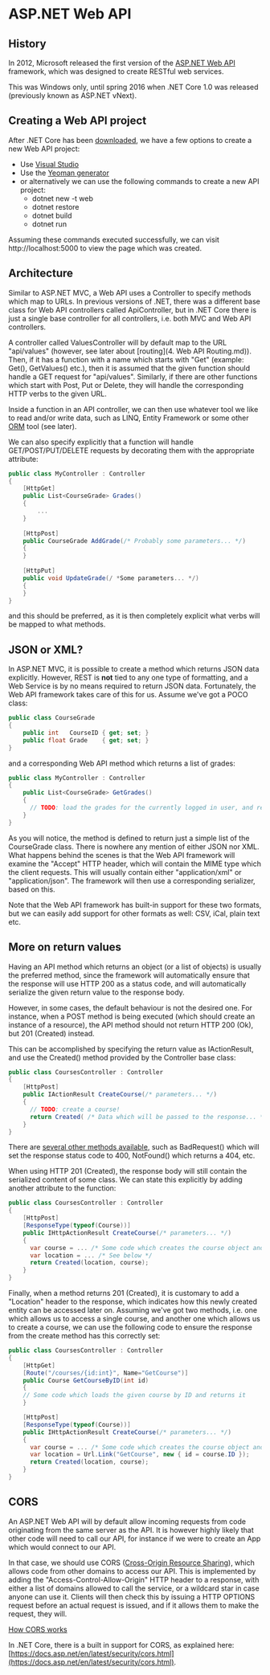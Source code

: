# ASP.NET Web API

## History

In 2012, Microsoft released the first version of the [ASP.NET Web API](http://www.asp.net/web-api) framework, 
which was designed to create RESTful web services.

This was Windows only, until spring 2016 when .NET Core 1.0 was released (previously known as ASP.NET vNext).

## Creating a Web API project

After .NET Core has been [downloaded](https://www.microsoft.com/net/core), we have a few options to create a new Web API project:

* Use [Visual Studio](https://docs.asp.net/en/latest/tutorials/first-web-api.html)
* Use the [Yeoman generator](https://docs.asp.net/en/latest/client-side/yeoman.html)
* or alternatively we can use the following commands to create a new API project:
  * dotnet new -t web
  * dotnet restore
  * dotnet build
  * dotnet run

Assuming these commands executed successfully, we can visit http://localhost:5000 to view the page which was created.

## Architecture

Similar to ASP.NET MVC, a Web API uses a Controller to specify methods which map to URLs. In previous versions of .NET,
there was a different base class for Web API controllers called ApiController, but in .NET Core there is just a single
base controller for all controllers, i.e. both MVC and Web API controllers. 

A controller called ValuesController will by default map to the URL "api/values" (however, see later about 
[routing](4. Web API Routing.md)). Then, if it has a function with a name which starts with "Get" (example:
Get(), GetValues() etc.), then it is assumed that the given function should handle a GET request for "api/values".
Similarly, if there are other functions which start with Post, Put or Delete, they will handle the corresponding 
HTTP verbs to the given URL.

Inside a function in an API controller, we can then use whatever tool we like to read and/or write data, such as LINQ,
Entity Framework or some other [ORM](https://en.wikipedia.org/wiki/Object-relational_mapping) tool (see later).

We can also specify explicitly that a function will handle GET/POST/PUT/DELETE requests by decorating them with
the appropriate attribute:

```c#
public class MyController : Controller
{
    [HttpGet]
    public List<CourseGrade> Grades()
    {
    	...
    }
    
    [HttpPost]
    public CourseGrade AddGrade(/* Probably some parameters... */)
    {
    }
    
    [HttpPut]
    public void UpdateGrade(/ *Some parameters... */)
    {
    }
}
```

and this should be preferred, as it is then completely explicit what verbs will be mapped to what methods.

## JSON or XML?

In ASP.NET MVC, it is possible to create a method which returns JSON data explicitly. However, REST is **not** 
tied to any one type of formatting, and a Web Service is by no means required to return JSON data. Fortunately, 
the Web API framework takes care of this for us. Assume we've got a POCO class:

```c#
public class CourseGrade
{
    public int   CourseID { get; set; }
    public float Grade    { get; set; }
}
```

and a corresponding Web API method which returns a list of grades:

```c#
public class MyController : Controller
{
    public List<CourseGrade> GetGrades()
    {
      // TODO: load the grades for the currently logged in user, and return them!
    }
}
```
As you will notice, the method is defined to return just a simple list of the CourseGrade class. There is 
nowhere any mention of either JSON nor XML. What happens behind the scenes is that the Web API framework will
examine the "Accept" HTTP header, which will contain the MIME type which the client requests. This will 
usually contain either "application/xml" or "application/json". The framework will then use a corresponding serializer,
based on this.

Note that the Web API framework has built-in support for these two formats, but we can easily add support for other
formats as well: CSV, iCal, plain text etc.

## More on return values

Having an API method which returns an object (or a list of objects) is usually the preferred method, since the framework will automatically ensure that the response will use HTTP 200 as a status code, and will automatically serialize the given return value to the response body.

However, in some cases, the default behaviour is not the desired one. For instance, when a POST method is being executed (which should create an instance of a resource), the API method should not return HTTP 200 (Ok), but 201 (Created) instead.

This can be accomplished by specifying the return value as IActionResult, and use the Created() method provided by the Controller base class:

```c#
public class CoursesController : Controller
{
    [HttpPost]
    public IActionResult CreateCourse(/* parameters... */)
    {
      // TODO: create a course!
      return Created( /* Data which will be passed to the response... */ );
    }
}
```

There are [several other methods available](https://msdn.microsoft.com/en-US/library/system.web.http.apicontroller_methods(v=vs.118).aspx), such as BadRequest() which will set the response status code to 400, NotFound() which returns a 404, etc.

When using HTTP 201 (Created), the response body will still contain the serialized content of some class. 
We can state this explicitly by adding another attribute to the function:

```c#
public class CoursesController : Controller
{
    [HttpPost]
    [ResponseType(typeof(Course))]
    public IHttpActionResult CreateCourse(/* parameters... */)
    {
      var course = ... /* Some code which creates the course object and stores it */
      var location = ... /* See below */
      return Created(location, course);
    }
}
```

Finally, when a method returns 201 (Created), it is customary to add a "Location" header to the response, which
indicates how this newly created entity can be accessed later on. Assuming we've got two methods, i.e. one which
allows us to access a single course, and another one which allows us to create a course, we can use the following
code to ensure the response from the create method has this correctly set:

```c#
public class CoursesController : Controller
{
    [HttpGet]
    [Route("/courses/{id:int}", Name="GetCourse")]
    public Course GetCourseByID(int id)
    {
	// Some code which loads the given course by ID and returns it    	
    }

    [HttpPost]
    [ResponseType(typeof(Course))]
    public IHttpActionResult CreateCourse(/* parameters... */)
    {
      var course = ... /* Some code which creates the course object and stores it */
      var location = Url.Link("GetCourse", new { id = course.ID }); 
      return Created(location, course);
    }
}
```


## CORS

An ASP.NET Web API will by default allow incoming requests from code originating from the same server as the API.
It is however highly likely that other code will need to call our API, for instance if we were to create an App
which would connect to our API.

In that case, we should use CORS ([Cross-Origin Resource Sharing](http://en.wikipedia.org/wiki/Cross-origin_resource_sharing)),
which allows code from other domains to access our API. This is implemented by adding the "Access-Control-Allow-Origin"
HTTP header to a response, with either a list of domains allowed to call the service, or a wildcard star in case anyone
can use it. Clients will then check this by issuing a HTTP OPTIONS request before an actual request is issued, and if
it allows them to make the request, they will.

[How CORS works](http://imgur.com/UPzorkA)

In .NET Core, there is a built in support for CORS, as explained here: [https://docs.asp.net/en/latest/security/cors.html](https://docs.asp.net/en/latest/security/cors.html).
